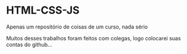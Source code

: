 # HTML-CSS-JS
Apenas um repositório de coisas de um curso, nada sério




Muitos desses trabalhos foram feitos com colegas, logo colocarei suas contas do github...

